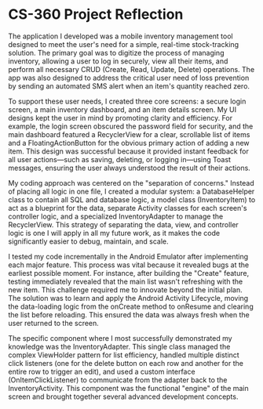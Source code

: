 # CS-360 Project Reflection

The application I developed was a mobile inventory management tool designed to meet the user's need for a simple, real-time stock-tracking solution. The primary goal was to digitize the process of managing inventory, allowing a user to log in securely, view all their items, and perform all necessary CRUD (Create, Read, Update, Delete) operations. The app was also designed to address the critical user need of loss prevention by sending an automated SMS alert when an item's quantity reached zero.

To support these user needs, I created three core screens: a secure login screen, a main inventory dashboard, and an item details screen. My UI designs kept the user in mind by promoting clarity and efficiency. For example, the login screen obscured the password field for security, and the main dashboard featured a RecyclerView for a clear, scrollable list of items and a FloatingActionButton for the obvious primary action of adding a new item. This design was successful because it provided instant feedback for all user actions—such as saving, deleting, or logging in—using Toast messages, ensuring the user always understood the result of their actions.

My coding approach was centered on the "separation of concerns." Instead of placing all logic in one file, I created a modular system: a DatabaseHelper class to contain all SQL and database logic, a model class (InventoryItem) to act as a blueprint for the data, separate Activity classes for each screen's controller logic, and a specialized InventoryAdapter to manage the RecyclerView. This strategy of separating the data, view, and controller logic is one I will apply in all my future work, as it makes the code significantly easier to debug, maintain, and scale.

I tested my code incrementally in the Android Emulator after implementing each major feature. This process was vital because it revealed bugs at the earliest possible moment. For instance, after building the "Create" feature, testing immediately revealed that the main list wasn't refreshing with the new item. This challenge required me to innovate beyond the initial plan. The solution was to learn and apply the Android Activity Lifecycle, moving the data-loading logic from the onCreate method to onResume and clearing the list before reloading. This ensured the data was always fresh when the user returned to the screen.

The specific component where I most successfully demonstrated my knowledge was the InventoryAdapter. This single class managed the complex ViewHolder pattern for list efficiency, handled multiple distinct click listeners (one for the delete button on each row and another for the entire row to trigger an edit), and used a custom interface (OnItemClickListener) to communicate from the adapter back to the InventoryActivity. This component was the functional "engine" of the main screen and brought together several advanced development concepts.
